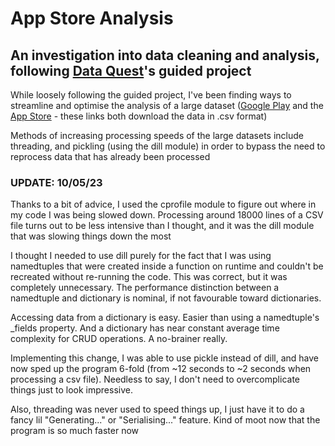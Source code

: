 # App Store Analysis

## An investigation into data cleaning and analysis, following [Data Quest](https://app.dataquest.io/c/112/m/350/guided-project%3A-profitable-app-profiles-for-the-app-store-and-google-play-markets/)'s guided project

While loosely following the guided project, I've been finding ways to streamline and optimise the analysis of a large dataset ([Google Play](https://dq-content.s3.amazonaws.com/350/googleplaystore.csv) and the [App Store](https://dq-content.s3.amazonaws.com/350/AppleStore.csv) - these links both download the data in .csv format)

Methods of increasing processing speeds of the large datasets include threading, and pickling (using the dill module) in order to bypass the need to reprocess data that has already been processed

### UPDATE: 10/05/23

Thanks to a bit of advice, I used the cprofile module to figure out where in my code I was being slowed down. Processing around 18000 lines of a CSV file turns out to be less intensive than I thought, and it was the dill module that was slowing things down the most

I thought I needed to use dill purely for the fact that I was using namedtuples that were created inside a function on runtime and couldn't be recreated without re-running the code. This was correct, but it was completely unnecessary. The performance distinction between a namedtuple and dictionary is nominal, if not favourable toward dictionaries.

Accessing data from a dictionary is easy. Easier than using a namedtuple's _fields property. And a dictionary has near constant average time complexity for CRUD operations. A no-brainer really.

Implementing this change, I was able to use pickle instead of dill, and have now sped up the program 6-fold (from ~12 seconds to ~2 seconds when processing a csv file). Needless to say, I don't need to overcomplicate things just to look impressive.

Also, threading was never used to speed things up, I just have it to do a fancy lil "Generating..." or "Serialising..." feature. Kind of moot now that the program is so much faster now
